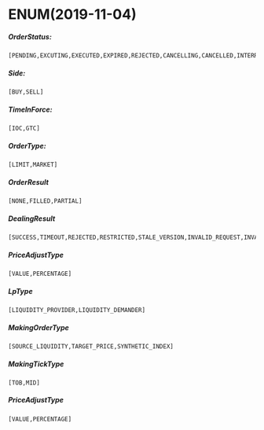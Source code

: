 # ENUM(2019-11-04)

##### OrderStatus:

```
[PENDING,EXCUTING,EXECUTED,EXPIRED,REJECTED,CANCELLING,CANCELLED,INTERRUPTED,UKNOWN]
```

##### Side:

```
[BUY,SELL]
```

##### TimeInForce:

```
[IOC,GTC]
```

##### OrderType:

```
[LIMIT,MARKET]
```

##### OrderResult

```
[NONE,FILLED,PARTIAL]
```

##### DealingResult
```
[SUCCESS,TIMEOUT,REJECTED,RESTRICTED,STALE_VERSION,INVALID_REQUEST,INVALID_POSITION,INVALID_ORDER,INSUFFICIENT_LIQUIDITY,INSUFFICIENT_MARGIN,REDISPATCH,INTERNAL_ERROR]
```

##### PriceAdjustType
```
[VALUE,PERCENTAGE]
```

##### LpType
```
[LIQUIDITY_PROVIDER,LIQUIDITY_DEMANDER]
```

##### MakingOrderType
```
[SOURCE_LIQUIDITY,TARGET_PRICE,SYNTHETIC_INDEX]
```

##### MakingTickType
```
[TOB,MID]
```

##### PriceAdjustType
```
[VALUE,PERCENTAGE]
```